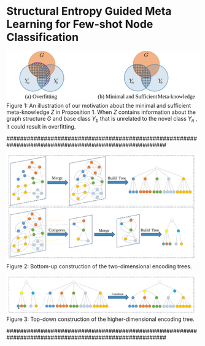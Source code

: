 # Structural Entropy Guided Meta Learning for Few-shot Node Classification


![fig1](./fig1.svg)  
Figure 1: An illustration of our motivation about the minimal and sufficient meta-knowledge *Z* in Proposition 1. When *Z* contains information about the graph structure *G* and base class *Y<sub>b</sub>* that is unrelated to the novel class *Y<sub>n</sub>* , it could result in overfitting.


#######################################################################################################  

![fig2](./fig2.svg)    
Figure 2: Bottom-up construction of the two-dimensional encoding trees.  
    
![fig3](./fig3.svg)  
Figure 3: Top-down construction of the higher-dimensional encoding tree.   

#######################################################################################################

